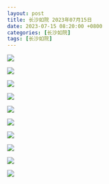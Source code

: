 ```yaml
---
layout: post
title: 长沙如院 2023年07月15日
date: 2023-07-15 08:20:00 +0800
categories: [长沙如院]
tags: [长沙如院]
---
```


![](/assets/changsharuyuan/202307/DJI_0189.JPG)

![](/assets/changsharuyuan/202307/DJI_0190.JPG)

![](/assets/changsharuyuan/202307/DJI_0191.JPG)

![](/assets/changsharuyuan/202307/DJI_0192.JPG)

![](/assets/changsharuyuan/202307/DJI_0193.JPG)

![](/assets/changsharuyuan/202307/DJI_0194.JPG)

![](/assets/changsharuyuan/202307/DJI_0195.JPG)

![](/assets/changsharuyuan/202307/DJI_0196.JPG)

![](/assets/changsharuyuan/202307/DJI_0197.JPG)

![](/assets/changsharuyuan/202307/DJI_0198.JPG)